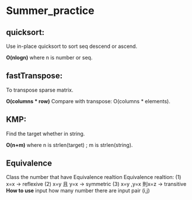 # Summer_practice
## quicksort:
Use in-place quicksort to sort seq descend or ascend.

**O(nlogn)** where n is number or seq.
## fastTranspose:
To transpose sparse matrix.

**O(columns * row)**  Compare with transpose: O(columns * elements).

## KMP:
Find the target whether in string.

**O(n+m)** where n is strlen(target) ; m is strlen(string).

## Equivalence 
Class the number that have Equivalence realtion
Equivalence realtion:
(1) x=x -> reflexive
(2) x=y 且 y=x -> symmetric
(3) x=y ,y=x 則x=z -> transitive
**How to use**
input how many number there are
input pair (i,j)
